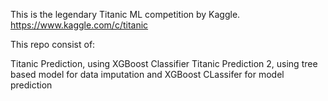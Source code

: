 This is the legendary Titanic ML competition by Kaggle.
https://www.kaggle.com/c/titanic

This repo consist of:

Titanic Prediction, using XGBoost Classifier
Titanic Prediction 2, using tree based model for data imputation and XGBoost CLassifer for model prediction
